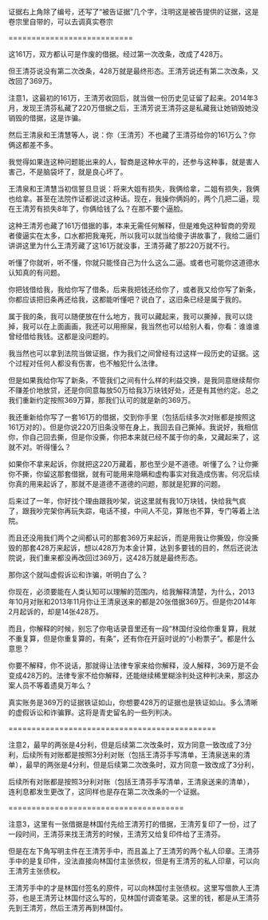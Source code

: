 证据右上角除了编号，还写了“被告证据”几个字，注明这是被告提供的证据，这是卷宗里自带的，可以去调真实卷宗

===========================

这161万，双方都认可是作废的借据。经过第一次改条，改成了428万。

但王清芬说没有第二次改条，428万就是最终形态。王清芳说还有第二次改条，又改回了369万。

注意1，这最初的161万，王清芳收回后，就当做一份历史见证留了起来。2014年3月，发现王清芬私藏了220万借据之后，王清芳说王清芬这是私藏我让她销毁她没销毁的借据，这是诈骗。

然后王清泉和王清慧等人，说：你（王清芳）不也藏了王清芬给你的161万么？你俩这都差不多。

我觉得如果连这种问题能出来的人，智商是这种水平的，还参与这种事，就是害人害己，不是脑袋坏了，就是良心坏了。

王清泉和王清慧当初信誓旦旦说：将来大姐有损失，我俩给拿，二姐有损失，我俩也给拿。甚至在法院作证都说过这种话。现在，我操你俩妈的，两个几把二逼，现在王清芳有损失8年了，你俩给钱了么？在那不要个逼脸。

这种王清芳也藏了161万借据的事，本来无需任何解释，但是难免这种智商的旁观者傻逼实在太多，口水都把我淹死，所以我可以就当给傻子讲故事了，我给二逼们讲讲这里为什么王清芳藏了这161万就没事，王清芬藏了那220万就不行。

听懂了你就听，听不懂，你就只能怪自己为什么这么二逼。或者也可能你这道德水认知真的有问题。

你把钱借给我，我给你写了借条，后来我把钱还给你了，或者我又给你写了新条，你都应该把旧条再还给我，这都能听懂吧？说白了，这旧条已经是属于我的。

属于我的条，我可以随便放在什么地方，我可以藏起来，我可以撕掉，我可以烧掉，我可以在上面画画，我还可以用擦屎，我当然也可以给别人看，你看：谁谁谁曾经借给我钱。这都是没问题的。

我当然也可以拿到法院当做证据，作为我们之间曾经有过这样一段历史的证据。这个过程对任何人都没有伤害，也不触犯什么法律。

但是如果我给你写了新条，不管我们之间有什么样的利益交换，是我同意继续帮你不赚差价地放贷，还是你同意每放50万给我3万块钱好处，还是有其他约定。总之我们重新约定按照369万算，那我们认可的就是新的369万。

我还重新给你写了一套161万的借据，交到你手里（包括后续多次对账都是按照这161万对的）。但是你说220万旧条没带在身上，我回去自己撕掉。我说好，我相信你，你自己回去撕，但是你没撕，你把本来就已经不属于你的条，又藏起来了，这就不对。听得懂么？

如果你不拿来起诉，你就把这220万藏着，那也至少是不道德。听懂了么？让你撕你不撕，你留这那套借据，就有可能用来隐瞒和虚构事实对我造成伤害。何况后续你真的用来起诉了，那就不是道德不道德的问题，那就是犯罪的问题。

后来过了一年，你好找个理由跟我吵架，说这里就有我10万块钱，快给我气疯了，跟我吵完架你再玩失踪，电话不接，中间人不见，算账也不算，专门等着上法院。

而且还没用我们两个之间都认可的那套369万来起诉，而是用我让你撕毁，你没撕毁的那套428万来起诉，想以428万为本金计算，达到多要钱的目的，然后还说法院说，我们重来都没再改回过369万，这428万就是最终形态。

那你这个就叫虚假诉讼和诈骗，听明白了么？

你现在，必须要能在人类认知可以理解的范围内，给我解释清楚，为什么，2013年10月对账和2013年11月你让王清泉送来的都是20张借据369万。但是你2014年2月起诉的，却是14张428万。

而且，你解释的时候，别忘了你电话录音里还有一段“林国付没给你重复算，我就不重复算，但是你重复算的，有条”，还有你在开庭时说的“小粉票子”。都是什么意思？

你要不解释，你不说话，那就得让法律专家来给你解释，没人解释，369万是不会变成428万的。法律专家不给你解释，还能继续稀里糊涂判处这种判决来，那这办案人员不等着遗臭万年么？

真实账务是369万的证据铁证如山，你想要428万的证据也是铁证如山。多么清晰的虚假诉讼和诈骗罪。这将是青史留名的一些列判决。

=============================================

注意2，最早的两张是4分利，但是后续第二次改条时，双方同意一致改成了3分利，后续所有对账都是按照3分利对账（包括王清芬手写清单，王清泉送来的清单），最早的两张是4分利，但是后续第二次改条时，双方同意一致改成了3分利，

后续所有对账都是按照3分利对账（包括王清芬手写清单，王清泉送来的清单），连利息都发生更改了，这同样也是存在第二次改条的一个证据。

======================================

注意3，这里有一张借据是林国付先给王清芳打的借据，王清芳复印了一份，过了一段时间，王清芬来找王清芳的时候，王清芳又给复印件给了王清芬。

但是在左下角写明主件在王清芳手中，而且盖上了王清芳的两个私人印章。王清芬手中的是复印件，没法直接向林国付主张债权，但是有王清芳的私人印章，可以向王清芳主张债权。

王清芳手中的才是林国付签名的原件，可以向林国付主张债权。这里写借款人王清芬，也是王清芳让林国付这么写的，见林国付调查笔录。这里的钱，都是从王清芬先到王清芳，然后王清芳再到林国付。
